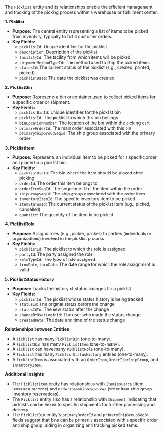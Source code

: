 The `Picklist` entity and its relationships enable the efficient management and tracking of the picking process within a warehouse or fulfillment center. 

**1. Picklist**

* **Purpose:** The central entity representing a list of items to be picked from inventory, typically to fulfill customer orders.
* **Key Fields:**
    * `picklistId`: Unique identifier for the picklist
    * `description`: Description of the picklist
    * `facilityId`: The facility from which items will be picked
    * `shipmentMethodTypeId`: The method used to ship the picked items
    * `statusId`: The current status of the picklist (e.g., created, printed, picked)
    * `picklistDate`: The date the picklist was created

**2. PicklistBin**

* **Purpose:** Represents a bin or container used to collect picked items for a specific order or shipment.
* **Key Fields:**
    * `picklistBinId`: Unique identifier for the picklist bin
    * `picklistId`: The picklist to which this bin belongs
    * `binLocationNumber`: The location of the bin within the picking cart
    * `primaryOrderId`: The main order associated with this bin
    * `primaryShipGroupSeqId`: The ship group associated with the primary order

**3. PicklistItem**

* **Purpose:** Represents an individual item to be picked for a specific order and placed in a picklist bin
* **Key Fields:**
    * `picklistBinId`: The bin where the item should be placed after picking
    * `orderId`: The order this item belongs to
    * `orderItemSeqId`: The sequence ID of the item within the order
    * `shipGroupSeqId`: The ship group associated with the order item
    * `inventoryItemId`: The specific inventory item to be picked
    * `itemStatusId`: The current status of the picklist item (e.g., picked, cancelled)
    * `quantity`: The quantity of the item to be picked

**4. PicklistRole**

* **Purpose:** Assigns roles (e.g., picker, packer) to parties (individuals or organizations) involved in the picklist process
* **Key Fields:**
    * `picklistId`: The picklist to which the role is assigned
    * `partyId`: The party assigned the role
    * `roleTypeId`: The type of role assigned
    * `fromDate`, `thruDate`: The date range for which the role assignment is valid

**5. PicklistStatusHistory**

* **Purpose:** Tracks the history of status changes for a picklist
* **Key Fields:**
    * `picklistId`: The picklist whose status history is being tracked
    * `statusId`: The original status before the change
    * `statusIdTo`: The new status after the change
    * `changeByUserLoginId`: The user who made the status change
    * `createdDate`: The date and time of the status change

**Relationships between Entities**

* A `Picklist` has many `PicklistBin` (one-to-many).
* A `PicklistBin` has many `PicklistItem` (one-to-many).
* A `Picklist` can have many `PicklistRole` (one-to-many).
* A `Picklist` has many `PicklistStatusHistory` entries (one-to-many).
* A `PicklistItem` is associated with an `OrderItem`, `OrderItemShipGroup`, and `InventoryItem`.

**Additional Insights**

* The `PicklistItem` entity has relationships with `ItemIssuance` (item issuance records) and `OrderItemShipGrpInvRes` (order item ship group inventory reservations).
* The `Picklist` entity also has a relationship with `Shipment`, indicating that picklists can be linked to specific shipments for further processing and delivery.
* The `PicklistBin` entity's `primaryOrderId` and `primaryShipGroupSeqId` fields suggest that bins can be primarily associated with a specific order and ship group, aiding in organizing and tracking picked items.

